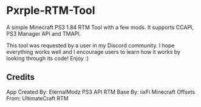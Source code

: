 # Pxrple-RTM-Tool
A simple Minecraft PS3 1.84 RTM Tool with a few mods. It supports CCAPI, PS3 Manager API and TMAPI. 

This tool was requested by a user in my Discord community. 
I hope everything works well and I encourage users to learn how it works by looking through its code!
Enjoy :)

## Credits
App Created By: EternalModz
PS3 API RTM Base By: iixFi
Minecraft Offsets From: UltimateCraft RTM
